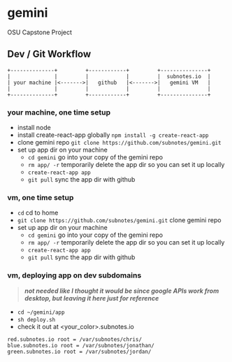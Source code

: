 # gemini
OSU Capstone Project

## Dev / Git Workflow

```
+--------------+         +------------+         +---------------+
|              |         |            |         |  subnotes.io  |
| your machine |<------->|   github   |<------->|   gemini VM   |
|              |         |            |         |               |
+--------------+         +------------+         +---------------+
```

### your machine, one time setup
* install node
* install create-react-app globally `npm install -g create-react-app`
* clone gemini repo `git clone https://github.com/subnotes/gemini.git`
* set up app dir on your machine
  * `cd gemini` go into your copy of the gemini repo
  * `rm app/ -r` temporarily delete the app dir so you can set it up locally  
  * `create-react-app app`
  * `git pull` sync the app dir with github 
  
### vm, one time setup
* `cd` cd to home
* `git clone https://github.com/subnotes/gemini.git` clone gemini repo
* set up app dir on your machine
  * `cd gemini` go into your copy of the gemini repo
  * `rm app/ -r` temporarily delete the app dir so you can set it up locally  
  * `create-react-app app`
  * `git pull` sync the app dir with github 
  
### vm, deploying app on dev subdomains

> ***not needed like I thought it would be since google APIs work from desktop, but leaving it here just for reference***

* `cd ~/gemini/app`
* `sh deploy.sh`
* check it out at <your_color>.subnotes.io
```
red.subnotes.io root = /var/subnotes/chris/
blue.subnotes.io root = /var/subnotes/jonathan/
green.subnotes.io root = /var/subnotes/jordan/
```
